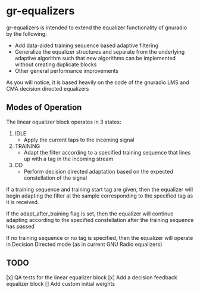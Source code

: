 # gr-equalizers 

gr-equalizers is intended to extend the equalizer functionality of gnuradio by the following:
- Add data-aided training sequence based adaptive filtering
- Generalize the equalizer structures and separate from the underlying adaptive algorithm such that new algorithms can be implemented without creating duplicate blocks
- Other general performance improvements

As you will notice, it is based heavily on the code of the gnuradio LMS and CMA decision directed equalizers

## Modes of Operation

The linear equalizer block operates in 3 states:

1. IDLE 
    - Apply the current taps to the incoming signal
2. TRAINING
    - Adapt the filter according to a specified training sequence that lines up with a tag in the incoming stream
3. DD
    - Perform decision directed adaptation based on the expected constellation of the signal

If a training sequence and training start tag are given, then the equalizer will begin adapting the filter at the sample corresponding to the specified tag as it is received.  

If the adapt_after_training flag is set, then the equalizer will continue adapting according to the specified constellation after the training sequence has passed

If no training sequence or no tag is specified, then the equalizer will operate in Decision Directed mode (as in current GNU Radio equalizers)

## TODO

[x] QA tests for the linear equalizer block
[x] Add a decision feedback equalizer block
[] Add custom initial weights

